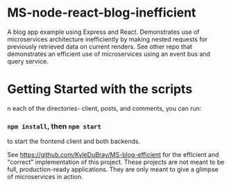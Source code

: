 # MS-node-react-blog-inefficient
A blog app example using Express and React. Demonstrates use of microservices architecture inefficiently by making nested requests for previously retrieved data on current renders. See other repo that demonstrates an efficient use of microservices using an event bus and query service.

# Getting Started with the scripts

n each of the directories- client, posts, and comments, you can run:

### `npm install`, then `npm start`

to start the frontend client and both backends.

See https://github.com/KyleDuBray/MS-blog-efficient for the efficient and "correct" implementation of this project. These projects are not meant to be full, production-ready applications. They are only meant to give a glimpse of microservices in action.
